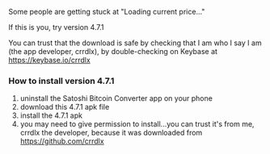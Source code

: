 Some people are getting stuck at "Loading current price..."

If this is you, try version 4.7.1

You can trust that the download is safe by checking that I am who I say I am (the app developer, crrdlx), by double-checking on Keybase at https://keybase.io/crrdlx

### How to install version 4.7.1

1. uninstall the Satoshi Bitcoin Converter app on your phone
2. download this 4.7.1 apk file
3. install the 4.7.1 apk
4. you may need to give permission to install...you can trust it's from me, crrdlx the developer, because it was downloaded from https://github.com/crrdlx
